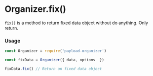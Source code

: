# Organizer.fix()
`fix()` is a method to return fixed data object without do anything. Only return.

### Usage
```javascript
const Organizer = require('payload-organizer')

const fixData = Organizer({ data, options  })

fixData.fix() // Return an fixed data object
```
